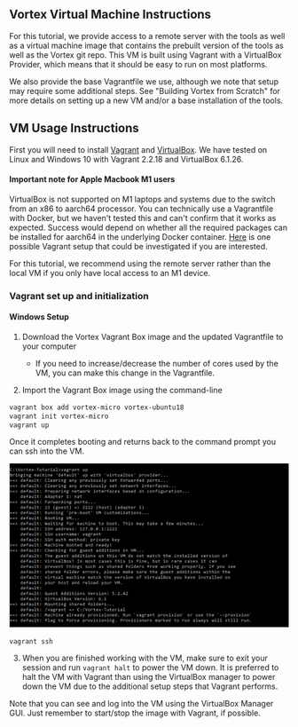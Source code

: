 
## Vortex Virtual Machine Instructions
For this tutorial, we provide access to a remote server with the tools as well as a virtual machine
image that contains the prebuilt version of the tools as well as the Vortex git repo. This VM is
built using Vagrant with a VirtualBox Provider, which means that it should be easy to run on most platforms.

We also provide the base Vagrantfile we use, although we note that setup may require some additional steps.
See "Building Vortex from Scratch" for more details on setting up a new VM and/or a base installation of the
tools.


## VM Usage Instructions

First you will need to install [Vagrant](https://www.vagrantup.com) and [VirtualBox](). We have tested
on Linux and Windows 10 with Vagrant 2.2.18 and VirtualBox 6.1.26.

#### Important note for Apple Macbook M1 users
VirtualBox is not supported on M1 laptops and systems due to the switch from an x86 to aarch64 processor.
You can technically use a Vagrantfile with Docker, but we haven't tested this and can't confirm that it
works as expected. Success would depend on whether all the required packages can be installed for aarch64 
in the underlying Docker container. [Here](https://app.vagrantup.com/jeffnoxon/boxes/ubuntu-20.04-arm64) 
is one possible Vagrant setup that could be investigated if you are interested.

For this tutorial, we recommend using the remote server rather than the local VM if you only have local
access to an M1 device.

### Vagrant set up and initialization

#### Windows Setup

1) Download the Vortex Vagrant Box image and the updated Vagrantfile to your computer
    * If you need to increase/decrease the number of cores used by the VM, you can make this change in the Vagrantfile.

2) Import the Vagrant Box image using the command-line

```
vagrant box add vortex-micro vortex-ubuntu18
vagrant init vortex-micro
vagrant up
```
Once it completes booting and returns back to the command prompt you can ssh into the VM.

![Successful Boot Screen](screenshots/windows/vagrant_tutorial_windows10_2.png)

```
vagrant ssh
```

3) When you are finished working with the VM, make sure to exit your session and run `vagrant halt` to power
the VM down. It is preferred to halt the VM with Vagrant than using the VirtualBox manager to power down the VM 
due to the additional setup steps that Vagrant performs.

Note that you can see and log into the VM using the VirtualBox Manager GUI. Just remember to start/stop the image with
Vagrant, if possible.



